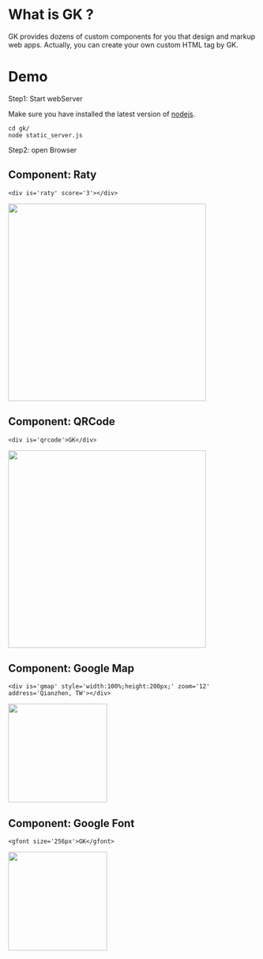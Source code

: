 What is GK ?
============
GK provides dozens of custom components for you that design and markup web apps. Actually, you can create your own custom HTML tag by GK.


Demo
====


Step1: Start webServer


Make sure you have installed the latest version of [nodejs](http://nodejs.org/).


    cd gk/
    node static_server.js


Step2: open Browser


Component: Raty
---------------
`<div is='raty' score='3'></div>`

[<img src="http://i.imgur.com/WlyMov2.png" width="400px">](http://localhost:8888/demo/raty.html)


Component: QRCode
-----------------
`<div is='qrcode'>GK</div>`

[<img src="http://i.imgur.com/p6edSeK.png" width="400px">](http://localhost:8888/demo/qrcode.html)


Component: Google Map
---------------------
`<div is='gmap' style='width:100%;height:200px;' zoom='12' address='Qianzhen, TW'></div>`

[<img src="http://i.imgur.com/RRFjEDL.png" width="200px">](http://localhost:8888/demo/gmap.html)


Component: Google Font
----------------------
`<gfont size='256px'>GK</gfont>`

[<img src="http://i.imgur.com/0heqwUB.png" width="200px">](http://localhost:8888/demo/gfont.html)
